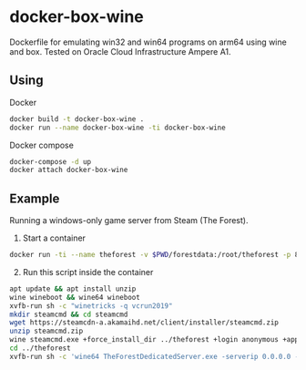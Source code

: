 # docker-box-wine
Dockerfile for emulating win32 and win64 programs on arm64 using wine and box. Tested on Oracle Cloud Infrastructure Ampere A1.

## Using
Docker
```bash
docker build -t docker-box-wine . 
docker run --name docker-box-wine -ti docker-box-wine
```
Docker compose
```bash
docker-compose -d up 
docker attach docker-box-wine
```

## Example
Running a windows-only game server from Steam (The Forest).
1. Start a container
```bash
docker run -ti --name theforest -v $PWD/forestdata:/root/theforest -p 8766:8766 -p 27015:27015 -p 27016:27016 docker-box-wine 
```
2. Run this script inside the container
```bash
apt update && apt install unzip
wine wineboot && wine64 wineboot
xvfb-run sh -c "winetricks -q vcrun2019"
mkdir steamcmd && cd steamcmd
wget https://steamcdn-a.akamaihd.net/client/installer/steamcmd.zip
unzip steamcmd.zip
wine steamcmd.exe +force_install_dir ../theforest +login anonymous +app_update 556450 validate +quit
cd ../theforest
xvfb-run sh -c 'wine64 TheForestDedicatedServer.exe -serverip 0.0.0.0 -serversteamport 8766 -servergameport 27015 -serverqueryport 27016 -servername TheForestGameDS -serverplayers 8 -difficulty Normal -inittype Continue -slot 1 -showlogs'
```
